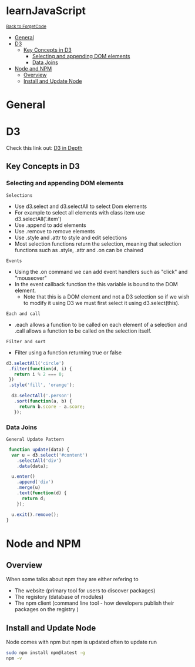 # learnJavaScript

<sub>[Back to ForgetCode](../README.md)</sub>

<!-- MarkdownTOC autolink="true" bracket="round" indent="    "-->

- [General](#general)
- [D3](#d3)
    - [Key Concepts in D3](#key-concepts-in-d3)
        - [Selecting and appending DOM elements](#selecting-and-appending-dom-elements)
        - [Data Joins](#data-joins)
- [Node and NPM](#node-and-npm)
    - [Overview](#overview)
    - [Install and Update Node](#install-and-update-node)

<!-- /MarkdownTOC -->

# General

# D3
Check this link out: [D3 in Depth](http://d3indepth.com/introduction/)

## Key Concepts in D3


### Selecting and appending DOM elements

`Selections`
- Use d3.select and d3.selectAll to select Dom elements 
- For example to select all elements with class item use d3.selectAll('.item')
- Use .append to add elements
- Use .remove to remove elements
- Use .style and .attr to style and edit selections
- Most selection functions return the selection, meaning that selection functions such as .style, .attr and .on can be chained

`Events`
- Using the .on command we can add event handlers such as "click" and "mouseover"
- In the event callback function the this variable is bound to the DOM element.
   - Note that this is a DOM element and not a D3 selection so if we wish to modify it using D3 we must first select it using d3.select(this).

 `Each and call`
 - .each allows a function to be called on each element of a selection and .call allows a function to be called on the selection itself.

 `Filter and sort`
 - Filter using a function returning true or false
 ```javascript
d3.selectAll('circle')
  .filter(function(d, i) {
    return i % 2 === 0;
  })
  .style('fill', 'orange');
 ```

 ```javascript
   d3.selectAll('.person')
    .sort(function(a, b) {
      return b.score - a.score;
    });
 ```

### Data Joins

`General Update Pattern`

```javascript
 function update(data) {
  var u = d3.select('#content')
    .selectAll('div')
    .data(data);

  u.enter()
    .append('div')
    .merge(u)
    .text(function(d) {
      return d;
    });

  u.exit().remove();
}
```

# Node and NPM

## Overview

When some talks about npm they are either refering to 
  - The website (primary tool for users to discover packages)
  - The registory (database of modules)
  - The npm client (command line tool - how developers publish their packages on the registry )

## Install and Update Node

Node comes with npm but npm is updated often to update run 
```bash
sudo npm install npm@latest -g
npm -v
```